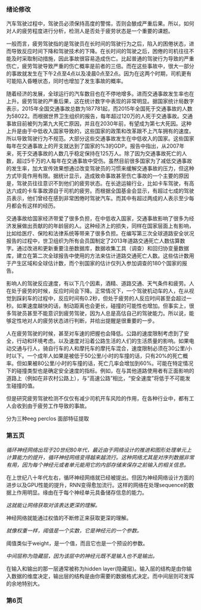 ### 绪论修改

汽车驾驶过程中，驾驶员必须保持高度的警惕，否则会酿成严重后果。所以，如何对人的疲劳程度进行分析，检测人是否处于疲劳状态是一个重要的课题。

一般而言，疲劳驾驶指的是驾驶员在长时间的驾驶行为之后，陷入的困倦状态，进而导致反应时间下降和驾驶技术的下降。在长时间的驾驶之后，困倦的司机往往不能及时采取制动措施，因此事故很容易造成伤亡。比起普通的驾驶行为导致的严重伤亡，疲劳驾驶导致严重的伤亡概率是前者的三倍。而在这些事故中，很大一部分的事故就发生在下午2点至4点以及凌晨0点至2点。因为在这两个时期，司机更有可能陷入昏睡状态，同时也增加了发生事故的概率。

随着经济的发展，全球运行的汽车数目也在不停地增多。进而交通事故发生率也在上升。疲劳驾驶的严重后果，这在统计数字中表现的非常明显。据国家统计局数字表示，2015年全国交通事故总数为187781起，而2015年全国死于交通事故的人数为58022。而根据世界卫生组织的报告，每年超过120万的人死于交通事故。交通事故目前被列为第九大死亡原因，并且在2030年前，有望成为第七大死因。这种上升是由于中低收入国家导致的，这些国家的政策和改革跟不上汽车拥有的速度。所以导致驾驶行为不规范。大部分这些交通事故发生在中低收入的国家。这些国家每年在交通事故上的开支就达到了国家的%3的GDP。报告中指出，从2007年来，死于交通事故的人数几乎稳定保持在125万人。除了因为交通事故死亡的人数，超过5千万的人每年在交通事故中受伤。虽然目前很多国家为了减低交通事故的发生率，加大宣传效果想通过改变驾驶员的习惯来缓解交通事故的压力，但这种方式毕竟作用有限。据统计显示，造成致命事故甚至伤亡事故的一个主要的原因是，驾驶员往往意识不到他们的疲劳状态。在长途运输行业，比如卡车驾驶，有高达六成的卡车事故源自于司机的疲劳。而根据全国基金会显示，有超过七成的驾驶员表示，他们曾经在感到非常困倦时驾驶汽车。而其中有超过两成的人表示至少每月都会有这样的经历。

交通事故给国家经济带爱了很多负担，在中低收入国家，交通事故影响了很多为经济发展做出贡献的的年龄层的人。这种经济上的损失，同样在国家层面上有影响，比如给医疗、保险和法律系统等带来了很多负担。在编写第三次全球道路安全状况报告的过程中，世卫组织为所有会员国制定了2013年道路交通死亡人数估算数字。通过改进和更新重要注册数据库，数据收集工具（调查）和回归协变量数据库，建立在第二次全球报告中使用的方法来估计道路交通死亡人数。这些估计数用于产生区域和全球估计数，而个别国家的估计仅列入参加调查的180个国家的报告。

影响人的驾驶反应速度，有以下几个因素，酒精、道路交通、天气条件和疲劳。人在处于疲劳的时候，反应时间会下降。正常情况下，一个驾驶机动车的人，在从视觉到踩刹车的过程中，反应时间有0.2秒，但处于疲劳的人反应时间甚至会超过一秒。如果速度越快的话，制动距离也会更长，碰撞的可能性也增加。但事实上，很多驾驶员甚至不能意识到疲劳驾驶，因为人总是高估自己的驾驶能力。所以说，能够定性地对人的疲劳状态进行判断，并给出提醒是很重要的一步。

人在疲劳驾驶的时候，甚至对车速的把握也会降低。公路的速度限制考虑到了安全，行动和环境考虑。以及速度对沿着公路生活的人们的生活质量的影响。如果电动交通与行人，骑自行车的人和摩托车的摩托车混合，速度限制必须在30公里/小时以下。一个成年人如果是被低于50公里/小时的车撞的话，只有20%的死亡概率。但如果被80公里/小时的车撞的话，死亡几率会增加到60%。可能在特定情况下的碰撞类型也是确定安全速度的指标。例如，在与其他道路使用者有正面影响的道路上（例如在非农村公路上），与“高速公路”相比，“安全速度”将低于不可能发生碰撞的值。

但是研究疲劳驾驶检测不仅仅有减少司机开车风险的作用，在各种行业中，都有工人会收到由于疲劳工作导致的事故。

分为三种eeg perclos 面部特征提取

### 第五页

*循环神经网络出现于20世纪80年代，最近由于网络设计的推进和图形处理单元上计算能力的提升，循环神经网络变得越来越流行。这种网络尤其是对序列数据非常有用，因为每个神经元或者单元能用它的内部存储来保存之前输入的相关信息。*

在上世纪八十年代左右，循环神经网络就已经被提出。但因为神经网络设计方面的进步以及GPU性能的提升，RNN变得愈加流行。这样的网络在处理sequence的数据上作用明显。缘由在于每个神经单元具备储存信息的能力。

*这就能让网络获取对该表达更深的理解。*

神经网络就能通过权值的不断修正来获取更深的理解。

*就像权重一样，阈值是一个实数，它是神经元的一个参数。*

阈值类似于weight，是一个值，而且它也是一个预设的参数。

*中间层称为隐藏层，因为该层中的神经元既不是输入也不是输出。*

在输入和输出的那一层通常被称为hidden layer(隐藏层)。输入层的结构是由你输入数据的维度决定，输出层的结构是由你需要的数据格式决定。而中间层则可发挥的余地特别大。

### 第6页


